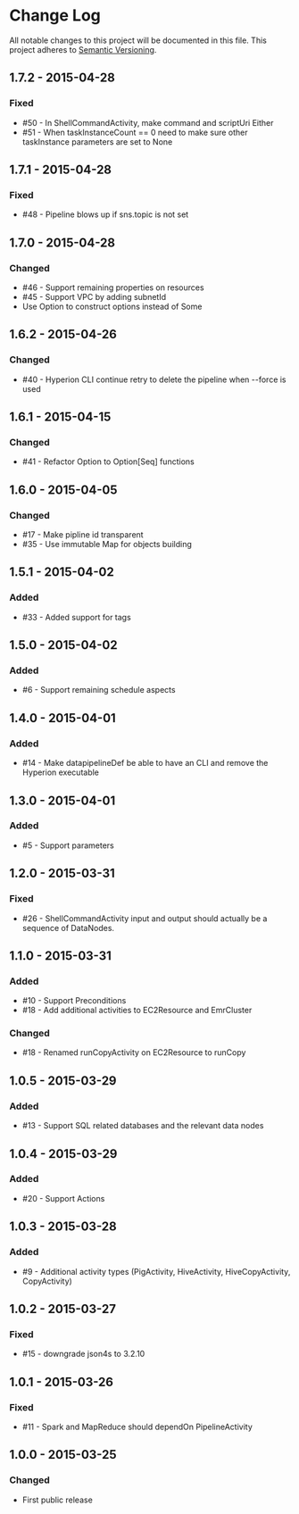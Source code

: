 # Change Log
All notable changes to this project will be documented in this file.
This project adheres to [Semantic Versioning](http://semver.org/).

## 1.7.2 - 2015-04-28
### Fixed
- #50 - In ShellCommandActivity, make command and scriptUri Either
- #51 - When taskInstanceCount == 0 need to make sure other taskInstance parameters are set to None

## 1.7.1 - 2015-04-28
### Fixed
- #48 - Pipeline blows up if sns.topic is not set

## 1.7.0 - 2015-04-28
### Changed
- #46 - Support remaining properties on resources
- #45 - Support VPC by adding subnetId
- Use Option to construct options instead of Some

## 1.6.2 - 2015-04-26
### Changed
- #40 - Hyperion CLI continue retry to delete the pipeline when --force is used

## 1.6.1 - 2015-04-15
### Changed
- #41 - Refactor Option to Option[Seq] functions

## 1.6.0 - 2015-04-05
### Changed
- #17 - Make pipline id transparent
- #35 - Use immutable Map for objects building

## 1.5.1 - 2015-04-02
### Added
- #33 - Added support for tags

## 1.5.0 - 2015-04-02
### Added
- #6 - Support remaining schedule aspects

## 1.4.0 - 2015-04-01
### Added
- #14 - Make datapipelineDef be able to have an CLI and remove the Hyperion executable

## 1.3.0 - 2015-04-01
### Added
- #5 - Support parameters

## 1.2.0 - 2015-03-31
### Fixed
- #26 - ShellCommandActivity input and output should actually be a sequence of DataNodes.

## 1.1.0 - 2015-03-31
### Added
- #10 - Support Preconditions
- #18 - Add additional activities to EC2Resource and EmrCluster

### Changed
- #18 - Renamed runCopyActivity on EC2Resource to runCopy

## 1.0.5 - 2015-03-29
### Added
- #13 - Support SQL related databases and the relevant data nodes

## 1.0.4 - 2015-03-29
### Added
- #20  - Support Actions

## 1.0.3 - 2015-03-28
### Added
- #9 - Additional activity types (PigActivity, HiveActivity, HiveCopyActivity, CopyActivity)

## 1.0.2 - 2015-03-27
### Fixed
- #15 - downgrade json4s to 3.2.10

## 1.0.1 - 2015-03-26
### Fixed
- #11 - Spark and MapReduce should dependOn PipelineActivity

## 1.0.0 - 2015-03-25
### Changed
- First public release

